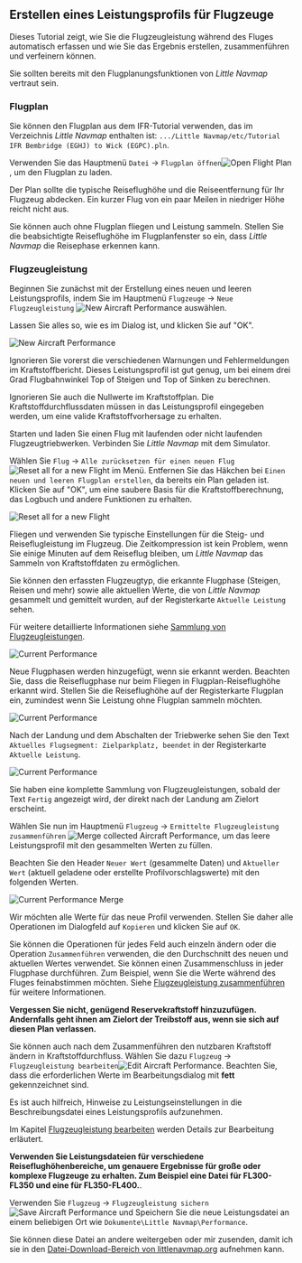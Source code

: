 ## Erstellen eines Leistungsprofils für Flugzeuge

Dieses Tutorial zeigt, wie Sie die Flugzeugleistung während des Fluges automatisch erfassen und wie Sie das Ergebnis erstellen, zusammenführen und verfeinern können.

Sie sollten bereits mit den Flugplanungsfunktionen von _Little Navmap_ vertraut sein.

### Flugplan

Sie können den Flugplan aus dem IFR-Tutorial verwenden, das im Verzeichnis _Little Navmap_  enthalten ist: `.../Little Navmap/etc/Tutorial IFR Bembridge (EGHJ) to Wick (EGPC).pln`.

Verwenden Sie das Hauptmenü `Datei` -> `Flugplan öffnen`![Open Flight Plan](../images/icons/fileopen.png "Open Flight Plan"), um den Flugplan zu laden.

Der Plan sollte die typische Reiseflughöhe und die Reiseentfernung für Ihr Flugzeug abdecken. Ein kurzer Flug von ein paar Meilen in niedriger Höhe reicht nicht aus.

Sie können auch ohne Flugplan fliegen und Leistung sammeln. Stellen Sie die beabsichtigte Reiseflughöhe im Flugplanfenster so ein, dass _Little Navmap_ die Reisephase erkennen kann.

### Flugzeugleistung

Beginnen Sie zunächst mit der Erstellung eines neuen und leeren Leistungsprofils, indem Sie im Hauptmenü `Flugzeuge` -> `Neue Flugzeugleistung` ![New Aircraft Performance](../images/icons/aircraftperfnew.png "New Aircraft Performance") auswählen.

Lassen Sie alles so, wie es im Dialog ist, und klicken Sie auf "OK".

![New Aircraft Performance](../images/tutorial/perfnew.jpg)

Ignorieren Sie vorerst die verschiedenen Warnungen und Fehlermeldungen im Kraftstoffbericht. Dieses Leistungsprofil ist gut genug, um bei einem drei Grad Flugbahnwinkel Top of Steigen und Top of Sinken zu berechnen.

Ignorieren Sie auch die Nullwerte im Kraftstoffplan. Die Kraftstoffdurchflussdaten müssen in das Leistungsprofil eingegeben werden, um eine valide Kraftstoffvorhersage zu erhalten.

Starten und laden Sie einen Flug mit laufenden oder nicht laufenden Flugzeugtriebwerken. Verbinden Sie _Little Navmap_ mit dem Simulator.

Wählen Sie `Flug` -> `Alle zurücksetzen für einen neuen Flug` ![Reset all for a new Flight](../images/icons/reload.png "Reset all for a new Flight")  im Menü. Entfernen Sie das Häkchen bei `Einen neuen und leeren Flugplan erstellen`, da bereits ein Plan geladen ist. Klicken Sie auf "OK", um eine saubere Basis für die Kraftstoffberechnung, das Logbuch und andere Funktionen zu erhalten.

![Reset all for a new Flight](../images/tutorial/perfreset.jpg)

Fliegen und verwenden Sie typische Einstellungen für die Steig- und Reiseflugleistung im Flugzeug. Die Zeitkompression ist kein Problem, wenn Sie einige Minuten auf dem Reiseflug bleiben, um _Little Navmap_ das Sammeln von Kraftstoffdaten zu ermöglichen.

Sie können den erfassten Flugzeugtyp, die erkannte Flugphase (Steigen, Reisen und mehr) sowie alle aktuellen Werte, die von _Little Navmap_ gesammelt und gemittelt wurden, auf der Registerkarte `Aktuelle Leistung` sehen.

Für weitere detaillierte Informationen siehe [Sammlung von Flugzeugleistungen](AIRCRAFTPERFCOLL.md).

![Current Performance](../images/tutorial/perfstart.jpg)

Neue Flugphasen werden hinzugefügt, wenn sie erkannt werden. Beachten Sie, dass die Reiseflugphase nur beim Fliegen in Flugplan-Reiseflughöhe erkannt wird. Stellen Sie die Reiseflughöhe auf der Registerkarte Flugplan ein, zumindest wenn Sie Leistung ohne Flugplan sammeln möchten.

![Current Performance](../images/tutorial/perfcruise.jpg)

Nach der Landung und dem Abschalten der Triebwerke sehen Sie den Text `Aktuelles Flugsegment: Zielparkplatz, beendet` in der Registerkarte `Aktuelle Leistung`.

![Current Performance](../images/tutorial/perffinished.jpg)

Sie haben eine komplette Sammlung von Flugzeugleistungen, sobald der Text `Fertig` angezeigt wird, der direkt nach der Landung am Zielort erscheint.

Wählen Sie nun im Hauptmenü `Flugzeug` -> `Ermittelte Flugzeugleistung zusammenführen` ![Merge collected Aircraft Performance](../images/icons/aircraftperfmerge.png "Merge collected Aircraft Performance"), um das leere Leistungsprofil mit den gesammelten Werten zu füllen.

Beachten Sie den Header `Neuer Wert` (gesammelte Daten) und `Aktueller Wert` (aktuell geladene oder erstellte Profilvorschlagswerte) mit den folgenden Werten.

![Current Performance Merge](../images/tutorial/perfmerge.jpg)

Wir möchten alle Werte für das neue Profil verwenden. Stellen Sie daher alle Operationen im Dialogfeld auf `Kopieren` und klicken Sie auf `OK`.

Sie können die Operationen für jedes Feld auch einzeln ändern oder die Operation `Zusammenführen` verwenden, die den Durchschnitt des neuen und aktuellen Wertes verwendet. Sie können einen Zusammenschluss in jeder Flugphase durchführen. Zum Beispiel, wenn Sie die Werte während des Fluges feinabstimmen möchten.
Siehe [Flugzeugleistung zusammenführen](AIRCRAFTPERFMERGE.md) für weitere Informationen.

**Vergessen Sie nicht, genügend Reservekraftstoff hinzuzufügen. Andernfalls geht ihnen am Zielort der Treibstoff aus, wenn sie sich auf diesen Plan verlassen.**

Sie können auch nach dem Zusammenführen den nutzbaren Kraftstoff ändern in Kraftstoffdurchfluss. Wählen Sie dazu `Flugzeug` -> `Flugzeugleistung bearbeiten`![Edit Aircraft Performance](../images/icons/aircraftperfedit.png "Edit Aircraft Performance as"). Beachten Sie, dass die erforderlichen Werte im Bearbeitungsdialog mit **fett** gekennzeichnet sind.

Es ist auch hilfreich, Hinweise zu Leistungseinstellungen in die Beschreibungsdatei eines Leistungsprofils aufzunehmen.

Im Kapitel [Flugzeugleistung bearbeiten](AIRCRAFTPERFEDIT.md) werden Details zur Bearbeitung erläutert.

**Verwenden Sie Leistungsdateien für verschiedene Reiseflughöhenbereiche, um genauere Ergebnisse für große oder komplexe Flugzeuge zu erhalten. Zum Beispiel eine Datei für FL300-FL350 und eine für FL350-FL400.**.

Verwenden Sie `Flugzeug` -> `Flugzeugleistung sichern` ![Save Aircraft Performance](../images/icons/aircraftperfsave.png "Save Aircraft Performance") und
Speichern Sie die neue Leistungsdatei an einem beliebigen Ort wie `Dokumente\Little Navmap\Performance`.

Sie können diese Datei an andere weitergeben oder mir zusenden, damit ich sie in den [Datei-Download-Bereich von littlenavmap.org](https://www.littlenavmap.org/downloads/Aircraft%20Performance/) aufnehmen kann.

